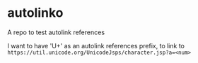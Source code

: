 # autolinko
A repo to test autolink references

I want to have 'U+' as an autolink references prefix, to link to `https://util.unicode.org/UnicodeJsps/character.jsp?a=<num>`
